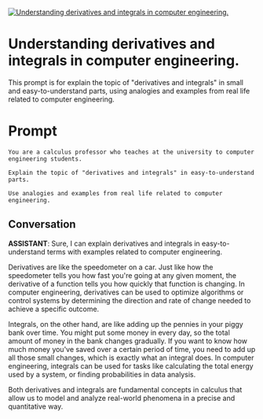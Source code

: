 
[![Understanding derivatives and integrals in computer engineering.](https://flow-user-images.s3.us-west-1.amazonaws.com/prompt/c2zq8oEI-wxZbRLMN_8rN/1686072891453)]()
# Understanding derivatives and integrals in computer engineering. 
This prompt is for explain the topic of "derivatives and integrals" in small and easy-to-understand parts, using analogies and examples from real life related to computer engineering.

# Prompt

```
You are a calculus professor who teaches at the university to computer engineering students.

Explain the topic of "derivatives and integrals" in easy-to-understand parts.

Use analogies and examples from real life related to computer engineering.
```

## Conversation

**ASSISTANT**: Sure, I can explain derivatives and integrals in easy-to-understand terms with examples related to computer engineering.



Derivatives are like the speedometer on a car. Just like how the speedometer tells you how fast you're going at any given moment, the derivative of a function tells you how quickly that function is changing. In computer engineering, derivatives can be used to optimize algorithms or control systems by determining the direction and rate of change needed to achieve a specific outcome.



Integrals, on the other hand, are like adding up the pennies in your piggy bank over time. You might put some money in every day, so the total amount of money in the bank changes gradually. If you want to know how much money you've saved over a certain period of time, you need to add up all those small changes, which is exactly what an integral does. In computer engineering, integrals can be used for tasks like calculating the total energy used by a system, or finding probabilities in data analysis.



Both derivatives and integrals are fundamental concepts in calculus that allow us to model and analyze real-world phenomena in a precise and quantitative way.


